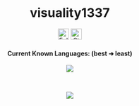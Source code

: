 <h1 align="center">visuality1337</h1>
<a href="https://github.com/visuality1337"></a>

<p align="center">
  <img height="25" src="https://img.shields.io/github/followers/visuality1337?color=4a12ba&style=for-the-badge&logo=github&label=Follow" alt="Followers"/>
  <img height="25" src="https://img.shields.io/github/stars/visuality1337?color=f429ff&style=for-the-badge&logo=github&label=Stars" alt="Stars"/>
</p>
<h4 align="center">Current Known Languages: (best ➜ least)</h5>
<p align="center">
           <img src="https://skillicons.dev/icons?i=py,cpp,cs,html,php,"/>
</p>

<br>

<p align="center">
  <img src="https://github-readme-stats.vercel.app/api/?username=visuality1337&title_color=674fc9&text_color=9f9f9f&show_icons=true&bg_color=00000000&hide_border=true&icon_color=674fc9&hide_title=true&count_private=true" />
</p>
